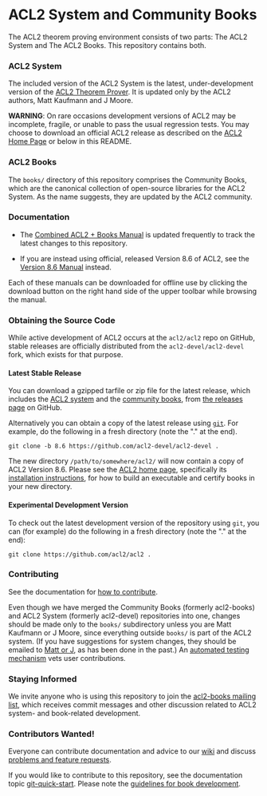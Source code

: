 ACL2 System and Community Books
===============================

The ACL2 theorem proving environment consists of two parts: The ACL2
System and The ACL2 Books.  This repository contains both.

### ACL2 System

The included version of the ACL2 System is the latest, under-development
version of the [ACL2 Theorem Prover][ACL2].  It is updated only by the
ACL2 authors, Matt Kaufmann and J Moore.

[ACL2]: http://www.cs.utexas.edu/users/moore/acl2 "ACL2 Home Page"

**WARNING**: On rare occasions development versions of ACL2 may be
incomplete, fragile, or unable to pass the usual regression tests.  You
may choose to download an official ACL2 release as described on the
[ACL2 Home Page][ACL2] or below in this README.

### ACL2 Books

The `books/` directory of this repository comprises the Community Books,
which are the canonical collection of open-source libraries for the ACL2
System.  As the name suggests, they are updated by the ACL2 community.

### Documentation

- The [Combined ACL2 + Books Manual][dev-manual] is updated frequently
  to track the latest changes to this repository.

- If you are instead using official, released Version 8.6 of ACL2, see
  the [Version 8.6 Manual][release-manual] instead.

Each of these manuals can be downloaded for offline use by clicking the
download button on the right hand side of the upper toolbar while
browsing the manual.

[release-manual]: http://www.cs.utexas.edu/users/moore/acl2/current/combined-manual/index.html
[dev-manual]:  http://www.cs.utexas.edu/users/moore/acl2/manuals/latest/index.html

### Obtaining the Source Code

While active development of ACL2 occurs at the `acl2/acl2` repo on
GitHub, stable releases are officially distributed from the
`acl2-devel/acl2-devel` fork, which exists for that purpose.

#### Latest Stable Release

You can download a gzipped tarfile or zip file for the latest release,
which includes the [ACL2 system][ACL2] and the [community
books][community books], from [the releases page][releases] on GitHub.

Alternatively you can obtain a copy of the latest release using
[`git`][git].  For example, do the following in a fresh directory
(note the "." at the end).

```
git clone -b 8.6 https://github.com/acl2-devel/acl2-devel .
```

The new directory `/path/to/somewhere/acl2/` will now contain a copy of
ACL2 Version 8.6.  Please see the [ACL2 home page][ACL2], specifically
its [installation instructions][installation], for how to build an
executable and certify books in your new directory.

[ACL2]:            http://www.cs.utexas.edu/users/moore/acl2 "ACL2 Home Page"
[installation]:    http://www.cs.utexas.edu/users/moore/acl2/current/HTML/installation/installation.html
[releases]:        https://github.com/acl2-devel/acl2-devel/releases/
[git]:             http://git-scm.com
[community books]: http://www.cs.utexas.edu/users/moore/acl2/manuals/latest/index.html?topic=ACL2____COMMUNITY-BOOKS

#### Experimental Development Version

To check out the latest development version of the repository using
`git`, you can (for example) do the following in a fresh directory
(note the "." at the end):

```
git clone https://github.com/acl2/acl2 .
```

### Contributing

See the documentation for [how to contribute][how-to-contribute].

Even though we have merged the Community Books (formerly acl2-books) and
ACL2 System (formerly acl2-devel) repositories into one, changes should
be made only to the `books/` subdirectory unless you are Matt Kaufmann
or J Moore, since everything outside `books/` is part of the ACL2
system.  (If you have suggestions for system changes, they should be
emailed to [Matt or J](mailto:kaufmann@cs.utexas.edu), as has been done
in the past.)  An [automated testing mechanism][jenkins] vets user
contributions.

[how-to-contribute]: http://www.cs.utexas.edu/users/moore/acl2/manuals/latest/index.html?topic=ACL2____HOW-TO-CONTRIBUTE
[jenkins]: ./books/build/jenkins/README.md

### Staying Informed

We invite anyone who is using this repository to join the [acl2-books
mailing list][acl2-books], which receives commit messages and other
discussion related to ACL2 system- and book-related development.

[acl2-books]: http://groups.google.com/group/acl2-books

### Contributors Wanted!

Everyone can contribute documentation and advice to our [wiki] and
discuss [problems and feature requests][bugtracker].

If you would like to contribute to this repository, see the
documentation topic [git-quick-start].  Please note the [guidelines for
book development][books guidelines].

[git-quick-start]:  http://www.cs.utexas.edu/users/moore/acl2/manuals/latest/?topic=ACL2____GIT-QUICK-START
[wiki]:             https://github.com/acl2/acl2/wiki
[bugtracker]:       https://github.com/acl2/acl2/issues
[books guidelines]: https://github.com/acl2/acl2/wiki/Committing-code:-guidelines
